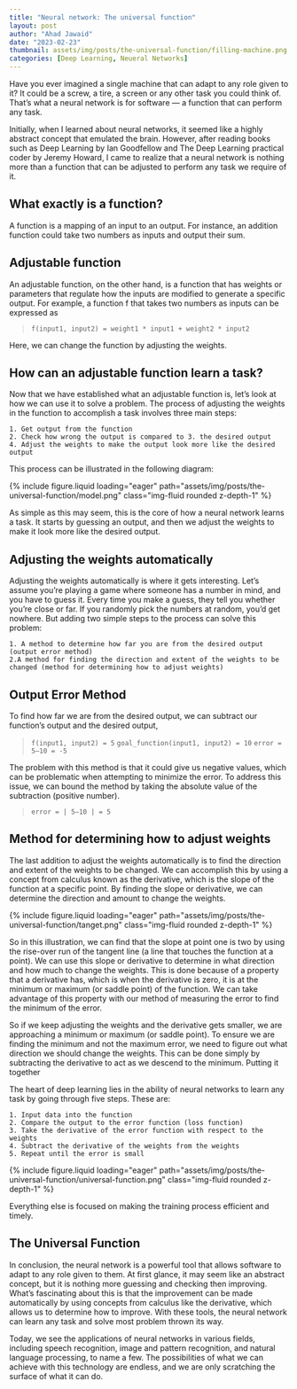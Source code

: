 ```yaml
---
title: "Neural network: The universal function"
layout: post
author: "Ahad Jawaid"
date: "2023-02-23"
thumbnail: assets/img/posts/the-universal-function/filling-machine.png
categories: [Deep Learning, Neueral Networks]
---
```


Have you ever imagined a single machine that can adapt to any role given to it? It could be a screw, a tire, a screen or any other task you could think of. That’s what a neural network is for software — a function that can perform any task.

Initially, when I learned about neural networks, it seemed like a highly abstract concept that emulated the brain. However, after reading books such as Deep Learning by Ian Goodfellow and The Deep Learning practical coder by Jeremy Howard, I came to realize that a neural network is nothing more than a function that can be adjusted to perform any task we require of it.

## What exactly is a function?

A function is a mapping of an input to an output. For instance, an addition function could take two numbers as inputs and output their sum.

## Adjustable function

An adjustable function, on the other hand, is a function that has weights or parameters that regulate how the inputs are modified to generate a specific output. For example, a function f that takes two numbers as inputs can be expressed as

>    ```f(input1, input2) = weight1 * input1 + weight2 * input2```

Here, we can change the function by adjusting the weights.

## How can an adjustable function learn a task?

Now that we have established what an adjustable function is, let’s look at how we can use it to solve a problem. The process of adjusting the weights in the function to accomplish a task involves three main steps:

    1. Get output from the function
    2. Check how wrong the output is compared to 3. the desired output
    4. Adjust the weights to make the output look more like the desired output

This process can be illustrated in the following diagram:

{% include figure.liquid loading="eager" path="assets/img/posts/the-universal-function/model.png" class="img-fluid rounded z-depth-1" %}

As simple as this may seem, this is the core of how a neural network learns a task. It starts by guessing an output, and then we adjust the weights to make it look more like the desired output.

## Adjusting the weights automatically

Adjusting the weights automatically is where it gets interesting. Let’s assume you’re playing a game where someone has a number in mind, and you have to guess it. Every time you make a guess, they tell you whether you’re close or far. If you randomly pick the numbers at random, you’d get nowhere. But adding two simple steps to the process can solve this problem:

    1. A method to determine how far you are from the desired output (output error method)
    2.A method for finding the direction and extent of the weights to be changed (method for determining how to adjust weights)

## Output Error Method

To find how far we are from the desired output, we can subtract our function’s output and the desired output,

>    ```f(input1, input2) = 5```
>    ```goal_function(input1, input2) = 10```
>    ```error = 5–10 = -5```

The problem with this method is that it could give us negative values, which can be problematic when attempting to minimize the error. To address this issue, we can bound the method by taking the absolute value of the subtraction (positive number).

>    ```error = | 5–10 | = 5```

## Method for determining how to adjust weights

The last addition to adjust the weights automatically is to find the direction and extent of the weights to be changed. We can accomplish this by using a concept from calculus known as the derivative, which is the slope of the function at a specific point. By finding the slope or derivative, we can determine the direction and amount to change the weights.

{% include figure.liquid loading="eager" path="assets/img/posts/the-universal-function/tanget.png" class="img-fluid rounded z-depth-1" %}

So in this illustration, we can find that the slope at point one is two by using the rise-over run of the tangent line (a line that touches the function at a point). We can use this slope or derivative to determine in what direction and how much to change the weights. This is done because of a property that a derivative has, which is when the derivative is zero, it is at the minimum or maximum (or saddle point) of the function. We can take advantage of this property with our method of measuring the error to find the minimum of the error.

So if we keep adjusting the weights and the derivative gets smaller, we are approaching a minimum or maximum (or saddle point). To ensure we are finding the minimum and not the maximum error, we need to figure out what direction we should change the weights. This can be done simply by subtracting the derivative to act as we descend to the minimum.
Putting it together

The heart of deep learning lies in the ability of neural networks to learn any task by going through five steps. These are:

    1. Input data into the function
    2. Compare the output to the error function (loss function)
    3. Take the derivative of the error function with respect to the weights
    4. Subtract the derivative of the weights from the weights
    5. Repeat until the error is small

{% include figure.liquid loading="eager" path="assets/img/posts/the-universal-function/universal-function.png" class="img-fluid rounded z-depth-1" %}

Everything else is focused on making the training process efficient and timely.

## The Universal Function

In conclusion, the neural network is a powerful tool that allows software to adapt to any role given to them. At first glance, it may seem like an abstract concept, but it is nothing more guessing and checking then improving. What’s fascinating about this is that the improvement can be made automatically by using concepts from calculus like the derivative, which allows us to determine how to improve. With these tools, the neural network can learn any task and solve most problem thrown its way.

Today, we see the applications of neural networks in various fields, including speech recognition, image and pattern recognition, and natural language processing, to name a few. The possibilities of what we can achieve with this technology are endless, and we are only scratching the surface of what it can do.